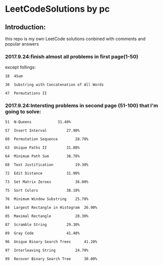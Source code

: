 # LeetCodeSolutions by pc
## Introduction:

this repo is my own LeetCode solutions conbined with comments and popular answers

### 2017.9.24:finish almost all problems in first page(1-50)
except follings:

    18	4Sum 

    30	Substring with Concatenation of All Words

    47	Permutations II



### 2017.9.24:Intersting problems in second page (51-100) that I'm going to solve:
	
	
    51	N-Queens   			31.40% 

    57	Insert Interval   		27.90%
    
    60	Permutation Sequence   		28.70%

    63	Unique Paths II   		31.80%

    64	Minimum Path Sum   		38.70%

    68	Text Justification   		19.30%

    72	Edit Distance   		31.90%

    73	Set Matrix Zeroes   		36.00%

    75	Sort Colors   			38.10%

    76	Minimum Window Substring   	25.70%

    84	Largest Rectangle in Histogram  26.90%

    85	Maximal Rectangle   		28.30%

    87	Scramble String   		29.30%

    89	Gray Code   			41.40%

    96	Unique Binary Search Trees   	41.20%

    97	Interleaving String   		24.70%

    99	Recover Binary Search Tree   	30.00%
